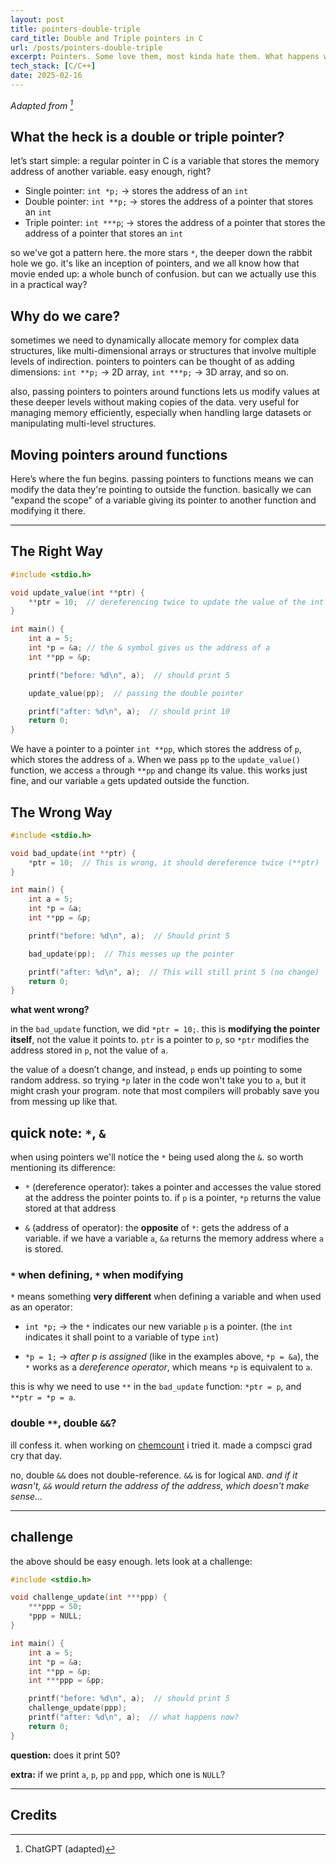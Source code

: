 ```yaml
---
layout: post
title: pointers-double-triple
card_title: Double and Triple pointers in C
url: /posts/pointers-double-triple
excerpt: Pointers. Some love them, most kinda hate them. What happens when we throw in double and triple pointers?
tech_stack: [C/C++]
date: 2025-02-16
---
```


*Adapted from [^1]*

## What the heck is a double or triple pointer?

let’s start simple: a regular pointer in C is a variable that stores the memory address of another variable. easy enough, right?

- Single pointer: `int *p;` → stores the address of an `int`
- Double pointer: `int **p;` → stores the address of a pointer that stores an `int`
- Triple pointer: `int ***p`; → stores the address of a pointer that stores the address of a pointer that stores an `int`

so we've got a pattern here. the more stars `*`, the deeper down the rabbit hole we go. it's like an inception of pointers, and we all know how that movie ended up: a whole bunch of confusion. but can we actually use this in a practical way?


## Why do we care?

sometimes we need to dynamically allocate memory for complex data structures, like multi-dimensional arrays or structures that involve multiple levels of indirection. pointers to pointers can be thought of as adding dimensions: `int **p;` → 2D array, `int ***p;` → 3D array, and so on.

also, passing pointers to pointers around functions lets us modify values at these deeper levels without making copies of the data. very useful for managing memory efficiently, especially when handling large datasets or manipulating multi-level structures.

## Moving pointers around functions

Here’s where the fun begins. passing pointers to functions means we can modify the data they're pointing to outside the function. basically we can "expand the scope" of a variable giving its pointer to another function and modifying it there.

---

## The Right Way

```c
#include <stdio.h>

void update_value(int **ptr) {
    **ptr = 10;  // dereferencing twice to update the value of the int
}

int main() {
    int a = 5;
    int *p = &a; // the & symbol gives us the address of a
    int **pp = &p;

    printf("before: %d\n", a);  // should print 5

    update_value(pp);  // passing the double pointer

    printf("after: %d\n", a);  // should print 10
    return 0;
}
```

We have a pointer to a pointer `int **pp`, which stores the address of `p`, which stores the address of `a`. When we pass `pp` to the `update_value()` function, we access `a` through `**pp` and change its value. this works just fine, and our variable `a` gets updated outside the function.

## The Wrong Way

```c
#include <stdio.h>

void bad_update(int **ptr) {
    *ptr = 10;  // This is wrong, it should dereference twice (**ptr)
}

int main() {
    int a = 5;
    int *p = &a;
    int **pp = &p;

    printf("before: %d\n", a);  // Should print 5

    bad_update(pp);  // This messes up the pointer

    printf("after: %d\n", a);  // This will still print 5 (no change)
    return 0;
}
```
**what went wrong?**

in the `bad_update` function, we did `*ptr = 10;`. this is **modifying the pointer itself**, not the value it points to. `ptr` is a pointer to `p`, so `*ptr` modifies the address stored in `p`, not the value of `a`.

the value of `a` doesn’t change, and instead, `p` ends up pointing to some random address. so trying `*p` later in the code won't take you to `a`, but it might crash your program. note that most compilers will probably save you from messing up like that.

## quick note: `*`, `&`

when using pointers we'll notice the `*` being used along the `&`. so worth mentioning its difference:

- `*` (dereference operator): takes a pointer and accesses the value stored at the address the pointer points to. if `p` is a pointer, `*p` returns the value stored at that address

- `&` (address of operator): the **opposite** of `*`: gets the address of a variable. if we have a variable `a`, `&a` returns the memory address where `a` is stored.

### `*` when defining, `*` when modifying
`*` means something **very different** when defining a variable and when used as an operator:

- `int *p;` → the `*` indicates our new variable `p` is a pointer. (the `int` indicates it shall point to a variable of type `int`)

- `*p = 1;` → *after p is assigned* (like in the examples above, `*p = &a`), the `*` works as a *dereference operator*, which means `*p` is equivalent to `a`.

this is why we need to use `**` in the `bad_update` function: `*ptr = p`, and `**ptr = *p = a`. 

### double `**`, double `&&`?

ill confess it. when working on [chemcount](/projects/chemcount) i tried it. made a compsci grad cry that day.

no, double `&&` does not double-reference. `&&` is for logical `AND`. *and if it wasn't, `&&` would return the address of the address, which doesn't make sense...*

---

## challenge

the above should be easy enough. lets look at a challenge:

```c
#include <stdio.h>

void challenge_update(int ***ppp) {
    ***ppp = 50;
    *ppp = NULL;
}

int main() {
    int a = 5;
    int *p = &a;
    int **pp = &p;
    int ***ppp = &pp;

    printf("before: %d\n", a);  // should print 5
    challenge_update(ppp);
    printf("after: %d\n", a);  // what happens now?
    return 0;
}
```
**question:** does it print 50?

**extra:** if we print `a`, `p`, `pp` and `ppp`, which one is `NULL`?

---

## Credits

[^1]: ChatGPT (adapted)
<!--Written by Jorge Porras (2025)-->